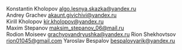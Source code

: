 Konstantin Kholopov algo.lesnya.skazka@yandex.ru<br>
Andrey Grachev akaunt.givichivi@yandex.ru<br>
Kirill Kholopov kir.kholopov@yandex.ru<br>
Maxim Stepanov maksim_stepanov_06@mail.ru<br>
Rodion Moiseev grachyovandryushka@yandex.ru
Rion Shekhovtsov rion01045@gmail.com
Yaroslav Bespalov bespalovyarik@yandex.ru
